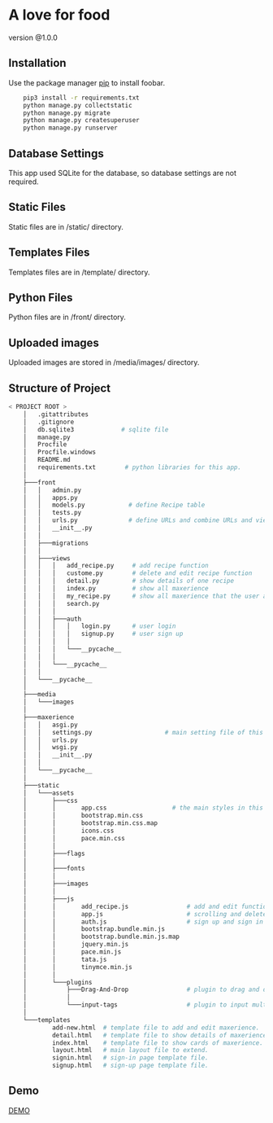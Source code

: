 # A love for food

version @1.0.0

## Installation

Use the package manager [pip](https://pip.pypa.io/en/stable/) to install foobar.

```bash
	pip3 install -r requirements.txt
	python manage.py collectstatic
	python manage.py migrate
	python manage.py createsuperuser
	python manage.py runserver
```

## Database Settings

This app used SQLite for the database, so database settings are not required.

## Static Files

Static files are in /static/ directory.

## Templates Files

Templates files are in /template/ directory.

## Python Files

Python files are in /front/ directory.

## Uploaded images

Uploaded images are stored in /media/images/ directory.

## Structure of Project

```bash
< PROJECT ROOT >
	│   .gitattributes
	│   .gitignore
	│   db.sqlite3             # sqlite file
	│   manage.py
	│   Procfile
	│   Procfile.windows
	│   README.md
	│   requirements.txt        # python libraries for this app.
	│
	├───front
	│   │   admin.py
	│   │   apps.py
	│   │   models.py            # define Recipe table
	│   │   tests.py
	│   │   urls.py              # define URLs and combine URLs and view files
	│   │   __init__.py
	│   │
	│   ├───migrations
	│   │
	│   ├───views
	│   │   │   add_recipe.py     # add recipe function
	│   │   │   custome.py        # delete and edit recipe function
	│   │   │   detail.py         # show details of one recipe
	│   │   │   index.py          # show all maxerience
	│   │   │   my_recipe.py      # show all maxerience that the user added.
	│   │   │   search.py
	│   │   │
	│   │   ├───auth
	│   │   │   │   login.py      # user login
	│   │   │   │   signup.py     # user sign up
	│   │   │   │
	│   │   │   └───__pycache__
	│   │   │
	│   │   └───__pycache__
	│   │
	│   └───__pycache__
	│
	├───media
	│   └───images
	│
	├───maxerience
	│   │   asgi.py
	│   │   settings.py                    # main setting file of this app.
	│   │   urls.py
	│   │   wsgi.py
	│   │   __init__.py
	│   │
	│   └───__pycache__
	│
	├───static
	│   └───assets
	│       ├───css
	│       │       app.css                  # the main styles in this file.
	│       │       bootstrap.min.css
	│       │       bootstrap.min.css.map
	│       │       icons.css
	│       │       pace.min.css
	│       │
	│       ├───flags
	│       │
	│       ├───fonts
	│       │
	│       ├───images
	│       │
	│       ├───js
	│       │       add_recipe.js                # add and edit function
	│       │       app.js                       # scrolling and delete function
	│       │       auth.js                      # sign up and sign in function
	│       │       bootstrap.bundle.min.js
	│       │       bootstrap.bundle.min.js.map
	│       │       jquery.min.js
	│       │       pace.min.js
	│       │       tata.js
	│       │       tinymce.min.js
	│       │
	│       └───plugins
	│           ├───Drag-And-Drop                # plugin to drag and drop file
	│           │
	│           └───input-tags                   # plugin to input multiple words
	│
	└───templates
	        add-new.html  # template file to add and edit maxerience.
	        detail.html   # template file to show details of maxerience.
	        index.html    # template file to show cards of maxerience.
	        layout.html   # main layout file to extend.
	        signin.html   # sign-in page template file.
	        signup.html   # sign-up page template file.
```

## Demo
[DEMO](http://143.198.187.223/)
